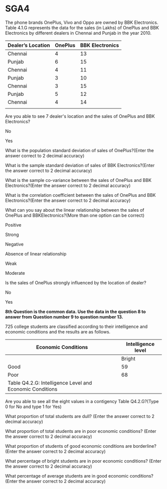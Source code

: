# SGA4

The phone brands OnePlus, Vivo and Oppo are owned by BBK Electronics. Table 4.1.G represents the data for the sales (in Lakhs) of OnePlus and BBK Electronics by different dealers in Chennai and Punjab in the year 2010.

| **Dealer’s Location** | **OnePlus** | **BBK Electronics** |
|-------------------|---------|-----------------|
| Chennai           | 4       | 13              |
| Punjab            | 6       | 15              |
| Chennai           | 4       | 11              |
| Punjab            | 3       | 10              |
| Chennai           | 3       | 15              |
| Punjab            | 5       | 12              |
| Chennai           | 4       | 14              |
|                   |         |                 |
Are you able to see 7 dealer's location and the sales of OnePlus and BBK Electronics?

No

Yes

What is the population standard deviation of sales of OnePlus?(Enter the answer correct to 2 decimal accuracy)

What is the sample standard deviation of sales of BBK Electronics?(Enter the answer correct to 2 decimal accuracy)

What is the sample co-variance between the sales of OnePlus and BBK Electronics?(Enter the answer correct to 2 decimal accuracy)

What is the correlation coefficient between the sales of OnePlus and BBK Electronics?(Enter the answer correct to 2 decimal accuracy)

What can you say about the linear relationship between the sales of OnePlus and BBKElectronics?(More than one option can be correct)

Positive

Strong

Negative

Absence of linear relationship

Weak

Moderate

Is the sales of OnePlus strongly influenced by the location of dealer?

No

Yes

**8th Question is the common data. Use the data in the question 8 to answer from Question number 9 to question number 13.**

725 college students are classified according to their intelligence and economic conditions and the results are as follows.

| **Economic Conditions**                                      | **Intelligence level** |
|----------------------------------------------------------|--------------------|
|                                                          | Bright             | Average | Dull | Borderline |
| Good                                                     | 59                 | 85      | 84   | 149        |
| Poor                                                     | 68                 | 93      | 83   | 104        |
| Table Q4.2.G: Intelligence Level and Economic Conditions |                    |         |      |            |
Are you able to see all the eight values in a contigency Table Q4.2.G?(Type 0 for No and type 1 for Yes)

What proportion of total students are dull? (Enter the answer correct to 2 decimal accuracy)

What proportion of total students are in poor economic conditions? (Enter the answer correct to 2 decimal accuracy)

What proportion of students of good economic conditions are borderline? (Enter the answer correct to 2 decimal accuracy)

What percentage of bright students are in poor economic conditions? (Enter the answer correct to 2 decimal accuracy)

What percentage of average students are in good economic conditions? (Enter the answer correct to 2 decimal accuracy)